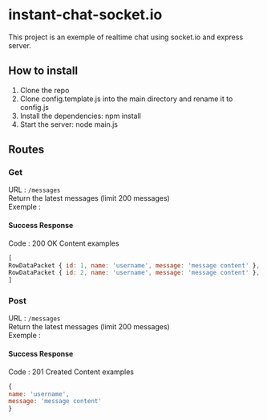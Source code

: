 # instant-chat-socket.io

This project is an exemple of realtime chat using socket.io and express server. 

## How to install
1. Clone the repo
2. Clone config.template.js into the main directory and rename it to config.js
3. Install the dependencies: npm install
4. Start the server: node main.js

## Routes

### Get
  URL : `/messages` <br>
  Return the latest messages (limit 200 messages) <br>
  Exemple : <br>
#### Success Response
  Code : 200 OK
  Content examples
  ```js
  [
  RowDataPacket { id: 1, name: 'username', message: 'message content' },
  RowDataPacket { id: 2, name: 'username', message: 'message content' },
  ]
  ```
  ### Post
  URL : `/messages` <br>
  Return the latest messages (limit 200 messages) <br>
  Exemple : <br>
#### Success Response
  Code : 201 Created
  Content examples
  ```js
{ 
name: 'username', 
message: 'message content' 
}
  ```
